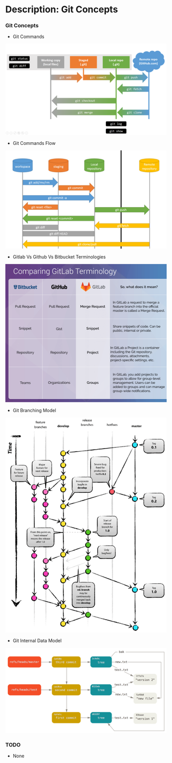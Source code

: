 # Description: Git Concepts

### Git Concepts
* Git Commands

![](images/git-commands.png)
* Git Commands Flow

![](images/git-commands-flow.jpg)
* Gitlab Vs Github Vs Bitbucket Terminologies

![](images/gitlab-terminology.png)
* Git Branching Model

![](images/git-branching-model.png)
* Git Internal Data Model

![](images/git-internal-data-model.png)

### TODO
* None
